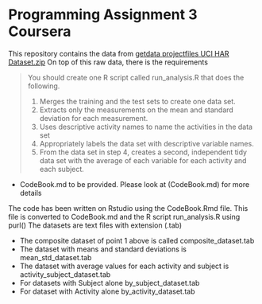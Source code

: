 # Programming Assignment 3 Coursera 

This repository contains the data from [getdata projectfiles UCI HAR Dataset.zip](https://d396qusza40orc.cloudfront.net/getdata%2Fprojectfiles%2FUCI%20HAR%20Dataset.zip)
On top of this raw data, there is the requirements



>You should create one R script called run_analysis.R that does the following. 
>
>1. Merges the training and the test sets to create one data set.
>1. Extracts only the measurements on the mean and standard deviation for each measurement. 
>1. Uses descriptive activity names to name the activities in the data set
>1. Appropriately labels the data set with descriptive variable names. 
>1. From the data set in step 4, creates a second, independent tidy data set with the average of each variable for each activity and each subject.

* CodeBook.md to be provided. Please look at (CodeBook.md) for more details

The code has been written on Rstudio using the CodeBook.Rmd file. 
This file is converted to CodeBook.md and the R script run_analysis.R using purl()
The datasets are text files with extension (.tab)
- The composite dataset of point 1 above is called composite_dataset.tab
- The dataset with means and standard deviations is mean_std_dataset.tab
- The dataset with average values for each activity and subject is activity_subject_dataset.tab
- For datasets with Subject alone by_subject_dataset.tab
- For dataset with Activity alone by_activity_dataset.tab


